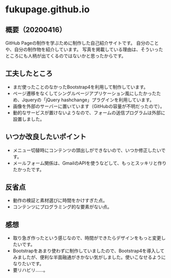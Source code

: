 # fukupage.github.io

## 概要（20200416）
GitHub Pageの制作を学ぶために制作した自己紹介サイトです。
自分のことや、自分の制作物を紹介しています。
写真を掲載している理由は、そういったところにも人柄が出てくるのではないかと思ったからです。

## 工夫したところ
- まだ使ったことのなかったBootstrap4を利用して制作しています。
- ページ遷移をなくしてシングルページアプリケーション風にしたかったため、Jqueryの「jQuery hashchange」プラグインを利用しています。
- 画像を外部のサーバーに置いています（GitHubの容量が不明だったので）。
- 動的なサービスが置けないようなので、フォームの送信プログラムは外部に設置しました。

## いつか改良したいポイント
- メニュー切替時にコンテンツの頭出しができないので、いつか修正したいです。
- メールフォーム関係は、GmailのAPIを使うなどして、もっとスッキリと作りたかったです。

## 反省点
- 動作の検証と素材選びに時間をかけすぎた点。
- コンテンツにプログラミング的な要素がない点。

## 感想
- 取り急ぎ作ったという感じなので、時間ができたらデザインをもっと変更したいです。
- Bootstrapをあまり使わずに制作していましたので、Bootstrap4を導入してみましたが、便利な半面融通がきかない気がしました。使いこなせるようになりたいです。
- 要リハビリ……。

